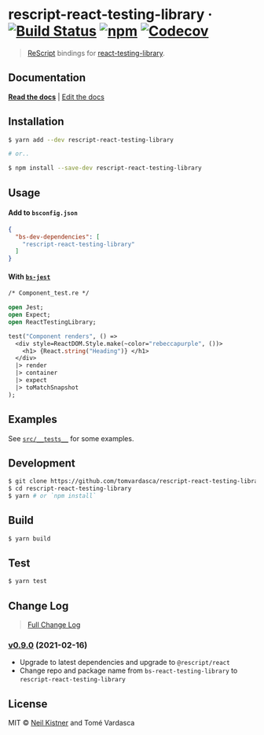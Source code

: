 # rescript-react-testing-library &middot; [![Build Status][actions-image]][actions-url] [![npm][npm-image]][npm-url] [![Codecov][codecov-image]][codecov-url]

> [ReScript](//github.com/rescript-lang/rescript-compiler) bindings for [react-testing-library](//github.com/testing-library/react-testing-library).

## Documentation

[**Read the docs**](//testing-library.com/docs/rescript-react-testing-library/intro) | [Edit the docs](//github.com/testing-library/testing-library-docs/tree/master/docs/bs-react-testing-library)

## Installation

```sh
$ yarn add --dev rescript-react-testing-library

# or..

$ npm install --save-dev rescript-react-testing-library
```

## Usage

#### Add to `bsconfig.json`

```json
{
  "bs-dev-dependencies": [
    "rescript-react-testing-library"
  ]
}
```

#### With [`bs-jest`](//github.com/glennsl/bs-jest)

```ocaml
/* Component_test.re */

open Jest;
open Expect;
open ReactTestingLibrary;

test("Component renders", () =>
  <div style=ReactDOM.Style.make(~color="rebeccapurple", ())>
    <h1> {React.string("Heading")} </h1>
  </div>
  |> render
  |> container
  |> expect
  |> toMatchSnapshot
);
```

## Examples

See [`src/__tests__`](src/__tests__) for some examples.

## Development

```sh
$ git clone https://github.com/tomvardasca/rescript-react-testing-library.git
$ cd rescript-react-testing-library
$ yarn # or `npm install`
```

## Build

```sh
$ yarn build
```

## Test

```sh
$ yarn test
```

## Change Log

> [Full Change Log](changelog.md)

### [v0.9.0](https://github.com/tomvardasca/rescript-react-testing-library/releases/tag/v0.9.0) (2021-02-16)

* Upgrade to latest dependencies and upgrade to `@rescript/react`
* Change repo and package name from `bs-react-testing-library` to `rescript-react-testing-library`

## License

MIT © [Neil Kistner](https://neilkistner.com) and Tomé Vardasca

[actions-image]: https://img.shields.io/github/workflow/status/tomvardasca/rescript-react-testing-library/CI.svg?style=flat-square
[actions-url]: https://github.com/tomvardasca/rescript-react-testing-library/actions

[npm-image]: https://img.shields.io/npm/v/rescript-react-testing-library.svg?style=flat-square
[npm-url]: https://npm.im/rescript-react-testing-library

[codecov-image]: https://img.shields.io/codecov/c/github/tomvardasca/rescript-react-testing-library.svg?style=flat-square
[codecov-url]: https://codecov.io/github/tomvardasca/rescript-react-testing-library
